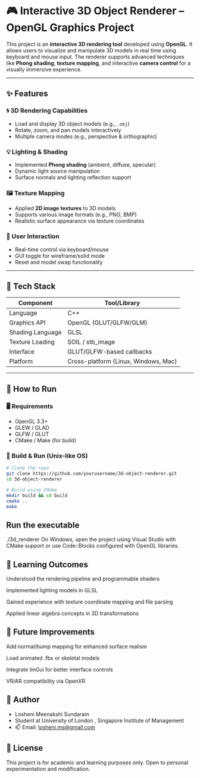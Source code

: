 # 🎮 Interactive 3D Object Renderer – OpenGL Graphics Project

This project is an **interactive 3D rendering tool** developed using **OpenGL**. It allows users to visualize and manipulate 3D models in real time using keyboard and mouse input. The renderer supports advanced techniques like **Phong shading**, **texture mapping**, and interactive **camera control** for a visually immersive experience.

---

## ✨ Features

### 🌀 3D Rendering Capabilities
- Load and display 3D object models (e.g., `.obj`)
- Rotate, zoom, and pan models interactively
- Multiple camera modes (e.g., perspective & orthographic)

### 💡 Lighting & Shading
- Implemented **Phong shading** (ambient, diffuse, specular)
- Dynamic light source manipulation
- Surface normals and lighting reflection support

### 🖼️ Texture Mapping
- Applied **2D image textures** to 3D models
- Supports various image formats (e.g., PNG, BMP)
- Realistic surface appearance via texture coordinates

### 🧭 User Interaction
- Real-time control via keyboard/mouse
- GUI toggle for wireframe/solid mode
- Reset and model swap functionality

---

## 🧰 Tech Stack

| Component       | Tool/Library               |
|------------------|----------------------------|
| Language         | C++                        |
| Graphics API     | OpenGL (GLUT/GLFW/GLM)     |
| Shading Language | GLSL                       |
| Texture Loading  | SOIL / stb_image           |
| Interface        | GLUT/GLFW-based callbacks  |
| Platform         | Cross-platform (Linux, Windows, Mac) |

---

## 🧪 How to Run

### 🖥️ Requirements
- OpenGL 3.3+
- GLEW / GLAD
- GLFW / GLUT
- CMake / Make (for build)

### 🧱 Build & Run (Unix-like OS)

```bash
# Clone the repo
git clone https://github.com/yourusername/3d-object-renderer.git
cd 3d-object-renderer

# Build using CMake
mkdir build && cd build
cmake ..
make
```
## Run the executable
./3d_renderer
On Windows, open the project using Visual Studio with CMake support or use Code::Blocks configured with OpenGL libraries.

## 🧠 Learning Outcomes
Understood the rendering pipeline and programmable shaders

Implemented lighting models in GLSL

Gained experience with texture coordinate mapping and file parsing

Applied linear algebra concepts in 3D transformations

## 🔮 Future Improvements
Add normal/bump mapping for enhanced surface realism

Load animated .fbx or skeletal models

Integrate ImGui for better interface controls

VR/AR compatibility via OpenXR

## 👤 Author
- Losheni Meenakshi Sundaram
- Student at University of London , Singapore Institute of Management
- 📫 Email: losheni.ms@gmail.com

## 📄 License
This project is for academic and learning purposes only. Open to personal experimentation and modification.
